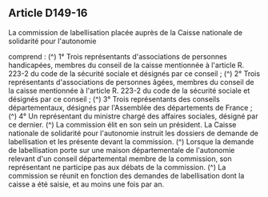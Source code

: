 ## Article D149-16

La commission de labellisation placée auprès de la Caisse nationale de solidarité pour l'autonomie

comprend : (^)
1° Trois représentants d'associations de personnes handicapées, membres du conseil de la caisse mentionnée
à l'article R. 223-2 du code de la sécurité sociale et désignés par ce conseil ; (^)
2° Trois représentants d'associations de personnes âgées, membres du conseil de la caisse mentionnée à
l'article R. 223-2 du code de la sécurité sociale et désignés par ce conseil ; (^)
3° Trois représentants des conseils départementaux, désignés par l'Assemblée des départements de France ; (^)
4° Un représentant du ministre chargé des affaires sociales, désigné par ce dernier. (^)
La commission élit en son sein un président.
La Caisse nationale de solidarité pour l'autonomie instruit les dossiers de demande de labellisation et les
présente devant la commission. (^)
Lorsque la demande de labellisation porte sur une maison départementale de l'autonomie relevant d'un
conseil départemental membre de la commission, son représentant ne participe pas aux débats de la
commission. (^)
La commission se réunit en fonction des demandes de labellisation dont la caisse a été saisie, et au moins une
fois par an.

